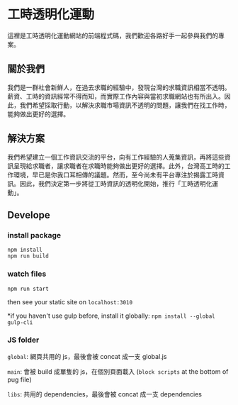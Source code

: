 # 工時透明化運動 
這裡是工時透明化運動網站的前端程式碼，我們歡迎各路好手一起參與我們的專案。

## 關於我們

我們是一群社會新鮮人，在過去求職的經驗中，發現台灣的求職資訊相當不透明。薪資、工時的資訊經常不得而知，而實際工作內容與當初求職網站也有所出入。因此，我們希望採取行動，以解決求職市場資訊不透明的問題，讓我們在找工作時，能夠做出更好的選擇。

## 解決方案

我們希望建立一個工作資訊交流的平台，向有工作經驗的人蒐集資訊，再將這些資訊呈現給求職者，讓求職者在求職時能夠做出更好的選擇。此外，台灣高工時的工作環境，早已是你我口耳相傳的議題。然而，至今尚未有平台專注於揭露工時資訊。因此，我們決定第一步將從工時資訊的透明化開始，推行「工時透明化運動」。

## Develope

### install package
```
npm install
npm run build
```

### watch files
```
npm run start
```
then see your static site on `localhost:3010`

*if you haven't use gulp before, install it globally: `npm install --global gulp-cli`

### JS folder

`global`: 網頁共用的 js，最後會被 concat 成一支 global.js

`main`: 會被 build 成單隻的 js，在個別頁面載入 (`block scripts` at the bottom of pug file)

`libs`: 共用的 dependencies，最後會被 concat 成一支 dependencies
